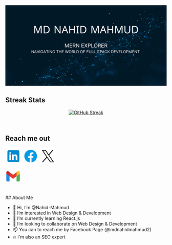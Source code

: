 <a href="https://www.facebook.com/mdnahidmahmud2/">
<img src="https://raw.githubusercontent.com/Nahid-Mahmud/Nahid-Mahmud/main/assets/photos/cover.png" />
</a>

<br />

## Streak Stats

<div align="center">

[![GitHub Streak](https://github-readme-streak-stats.herokuapp.com?user=Nahid-Mahmud&card_width=600)](https://git.io/streak-stats)

</div>

<br />

## Reach me out

<p align="left">
<a href="https://www.linkedin.com/in/md-nahid-mahmud/" target="blank"><img align="center" src="https://raw.githubusercontent.com/Nahid-Mahmud/Nahid-Mahmud/main/assets/icons/Linkedin.png" alt="khalid-hasan97" width="50px" /></a> 
<a href="https://www.facebook.com/mdnahidmahmud2/" target="blank"><img align="center" src="https://raw.githubusercontent.com/Nahid-Mahmud/Nahid-Mahmud/main/assets/icons/Facebook.png" alt="khalid.hasan9753" width="50px" /></a> 
<a href="https://twitter.com/nm_nahid01" target="blank"><img align="center" src="https://raw.githubusercontent.com/Nahid-Mahmud/Nahid-Mahmud/main/assets/icons/twitter.png" alt="khalidsdevlab" width="50px" /></a>



[![Email](https://raw.githubusercontent.com/Nahid-Mahmud/Nahid-Mahmud/main/assets/icons/gmail%202%20.png)](mailto:nahidmahmudn@gmail.com)



</p>




<br />
## About Me

- 👋 Hi, I’m @Nahid-Mahmud
- 👀 I’m interested in Web Design & Development
- 🌱 I’m currently learning React.js
- 💞️ I’m looking to collaborate on Web Design & Development
- 📫 You can to reach me by Facebook Page (@mdnahidmahmud2)
- 🔥 I'm also an SEO expert
<!---
Nahid-Mahmud/Nahid-Mahmud is a ✨ special ✨ repository because its `README.md` (this file) appears on your GitHub profile.
You can click the Preview link to take a look at your changes.
--->
